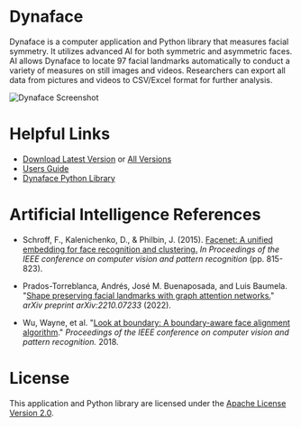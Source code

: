 # Dynaface

Dynaface is a computer application and Python library that measures facial symmetry. It utilizes advanced AI for both symmetric and asymmetric faces. AI allows Dynaface to locate 97 facial landmarks automatically to conduct a variety of measures on still images and videos. Researchers can export all data from pictures and videos to CSV/Excel format for further analysis.

![Dynaface Screenshot](https://s3.amazonaws.com/data.heatonresearch.com/images/facial/site/dynaface-1.jpg)

# Helpful Links

- [Download Latest Version](https://github.com/jeffheaton/dynaface/releases/tag/v1.2.0) or [All Versions](https://github.com/jeffheaton/dynaface/releases)
- [Users Guide](https://github.com/jeffheaton/dynaface/blob/main/dynaface-app/manual.md)
- [Dynaface Python Library](https://github.com/jeffheaton/dynaface/tree/main/dynaface-lib)

# Artificial Intelligence References

- Schroff, F., Kalenichenko, D., & Philbin, J. (2015). [Facenet: A unified embedding for face recognition and clustering.](https://www.cv-foundation.org/openaccess/content_cvpr_2015/html/Schroff_FaceNet_A_Unified_2015_CVPR_paper.html) _In Proceedings of the IEEE conference on computer vision and pattern recognition_ (pp. 815-823).

- Prados-Torreblanca, Andrés, José M. Buenaposada, and Luis Baumela. "[Shape preserving facial landmarks with graph attention networks.](https://arxiv.org/abs/2210.07233)" _arXiv preprint arXiv:2210.07233_ (2022).

- Wu, Wayne, et al. "[Look at boundary: A boundary-aware face alignment algorithm](https://openaccess.thecvf.com/content_cvpr_2018/papers/Wu_Look_at_Boundary_CVPR_2018_paper.pdf)." _Proceedings of the IEEE conference on computer vision and pattern recognition._ 2018.

# License

This application and Python library are licensed under the [Apache License Version 2.0](https://github.com/jeffheaton/dynaface/blob/main/LICENSE.txt).

